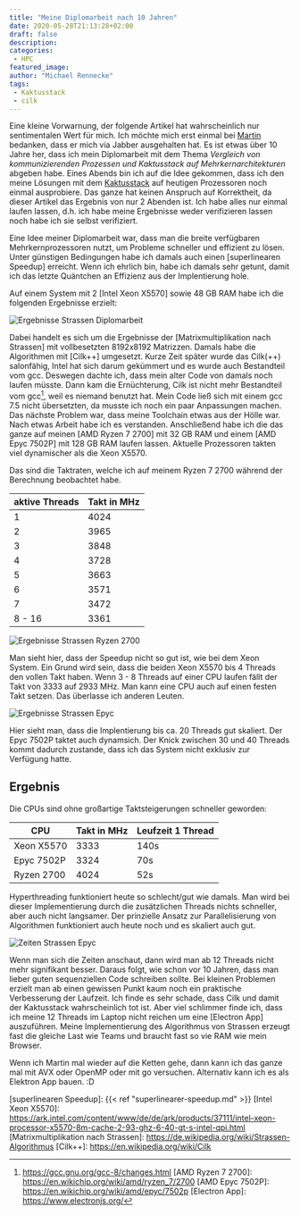 ```yaml
---
title: "Meine Diplomarbeit nach 10 Jahren"
date: 2020-05-28T21:13:28+02:00
draft: false
description:
categories:
 - HPC
featured_image:
author: "Michael Rennecke"
tags:
 - Kaktusstack
 - cilk
---
```


Eine kleine Vorwarnung, der folgende Artikel hat wahrscheinlich nur sentimentalen Wert für mich. Ich
möchte mich erst einmal bei [Martin] bedanken, dass er mich via Jabber ausgehalten hat. Es ist etwas über
10 Jahre her, dass ich mein Diplomarbeit mit dem Thema *Vergleich von kommunizierenden Prozessen und
Kaktusstack auf Mehrkernarchitekturen* abgeben habe. Eines Abends bin ich auf die Idee gekommen, dass
ich den meine Lösungen mit dem [Kaktusstack] auf heutigen Prozessoren noch einmal ausprobiere. Das ganze
hat keinen Anspruch auf Korrektheit, da dieser Artikel das Ergebnis von nur 2 Abenden ist. Ich habe alles
nur einmal laufen lassen, d.h. ich habe meine Ergebnisse weder verifizieren lassen noch habe ich sie selbst
verifiziert.

Eine Idee meiner Diplomarbeit war, dass man die breite verfügbaren Mehrkernprozessoren nutzt, um Probleme
schneller und effizient zu lösen. Unter günstigen Bedingungen habe ich damals auch einen [superlinearen Speedup] erreicht. Wenn ich ehrlich bin, habe ich damals sehr getunt, damit ich das letzte Quäntchen
an Effizienz aus der Implentierung hole.

Auf einem  System mit 2 [Intel Xeon X5570] sowie 48 GB RAM habe ich die folgenden Ergebnisse erzielt:

![Ergebnisse Strassen Diplomarbeit](/img/strassen-8192.png)

Dabei handelt es sich um die Ergebnisse der [Matrixmultiplikation nach Strassen] mit vollbesetzten
8192x8192 Matrizzen. Damals habe die Algorithmen mit [Cilk++] umgesetzt. Kurze Zeit später wurde das
Cilk(++) salonfähig, Intel hat sich darum gekümmert und es wurde auch Bestandteil vom gcc. Deswegen
dachte ich, dass mein alter Code von damals noch laufen müsste. Dann kam die Ernüchterung, Cilk ist
nicht mehr Bestandteil vom gcc[^1], weil es niemand benutzt hat. Mein Code ließ sich mit einem gcc 7.5
nicht übersetzten, da musste ich noch ein paar Anpassungen machen. Das nächste Problem war, dass meine
Toolchain etwas aus der Hölle war. Nach etwas Arbeit habe ich es verstanden. Anschließend habe ich die
das ganze auf meinen [AMD Ryzen 7 2700] mit 32 GB RAM und einem [AMD Epyc 7502P] mit 128 GB RAM laufen
lassen. Aktuelle Prozessoren takten viel dynamischer als die Xeon X5570.

Das sind die Taktraten, welche ich auf meinem Ryzen 7 2700 während der Berechnung beobachtet habe.

| aktive Threads | Takt in MHz |
|--------|-----------|
| 1 | 4024 |
| 2 | 3965 |
| 3 | 3848 |
| 4 | 3728 |
| 5 | 3663 |
| 6 | 3571 |
| 7 | 3472 |
| 8 - 16 |  3361 |

![Ergebnisse Strassen Ryzen 2700](/img/ryzen-8192.png)

Man sieht hier, dass der Speedup nicht so gut ist, wie bei dem Xeon System. Ein Grund wird sein, dass die
beiden Xeon X5570 bis 4 Threads den vollen Takt haben. Wenn 3 - 8 Threads auf einer CPU laufen fällt der Takt von 3333 auf 2933 MHz. Man kann eine CPU auch auf einen festen Takt setzen. Das überlasse ich anderen
Leuten.

![Ergebnisse Strassen Epyc](/img/epyc-8192.png)

Hier sieht man, dass die Implentierung bis ca. 20 Threads gut skaliert. Der Epyc 7502P taktet auch
dynamsich. Der Knick zwischen 30 und 40 Threads kommt dadurch zustande, dass ich das System nicht exklusiv 
zur Verfügung hatte.

## Ergebnis

Die CPUs sind ohne großartige Taktsteigerungen schneller geworden:

| CPU | Takt in MHz |  Leufzeit 1 Thread|
|--------|-----------|---|
| Xeon X5570 | 3333 | 140s |
| Epyc 7502P | 3324 | 70s |
| Ryzen 2700 | 4024 | 52s |

Hyperthreading funktioniert heute so schlecht/gut wie damals. Man wird bei dieser Implementierung durch
die zusätzlichen Threads nichts schneller, aber auch nicht langsamer. Der prinzielle Ansatz zur
Parallelisierung von Algorithmen funktioniert auch heute noch und es skaliert auch gut.

![Zeiten Strassen Epyc](/img/epyc-zeiten-8192.png)

Wenn man sich die Zeiten anschaut, dann wird man ab 12 Threads nicht mehr signifikant besser. Daraus folgt,
wie schon vor 10 Jahren, dass man lieber guten sequenziellen Code schreiben sollte. Bei kleinen Problemen
erzielt man ab einen gewissen Punkt kaum noch ein praktische Verbesserung der Laufzeit. Ich finde es sehr
schade, dass Cilk und damit der Kaktusstack wahrscheinlich tot ist. Aber viel schlimmer finde ich, dass
ich meine 12 Threads im Laptop nicht reichen um eine [Electron App] auszuführen. Meine Implementierung des
Algorithmus von Strassen erzeugt fast die gleiche Last wie Teams und braucht fast so vie RAM wie mein
Browser.

Wenn ich Martin mal wieder auf die Ketten gehe, dann kann ich das ganze mal mit AVX oder OpenMP oder
mit go versuchen. Alternativ kann ich es als Elektron App bauen. :D

[Martin]: https://binfalse.de/
[Kaktusstack]: https://en.wikipedia.org/wiki/Parent_pointer_tree
[superlinearen Speedup]: {{< ref "superlinearer-speedup.md" >}}
[Intel Xeon X5570]: https://ark.intel.com/content/www/de/de/ark/products/37111/intel-xeon-processor-x5570-8m-cache-2-93-ghz-6-40-gt-s-intel-qpi.html
[Matrixmultiplikation nach Strassen]: https://de.wikipedia.org/wiki/Strassen-Algorithmus
[Cilk++]: https://en.wikipedia.org/wiki/Cilk
[^1]: https://gcc.gnu.org/gcc-8/changes.html
[AMD Ryzen 7 2700]: https://en.wikichip.org/wiki/amd/ryzen_7/2700
[AMD Epyc 7502P]: https://en.wikichip.org/wiki/amd/epyc/7502p
[Electron App]: https://www.electronjs.org/